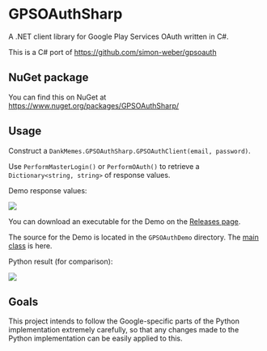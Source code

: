 # GPSOAuthSharp
A .NET client library for Google Play Services OAuth written in C#.

This is a C# port of https://github.com/simon-weber/gpsoauth

## NuGet package
You can find this on NuGet at https://www.nuget.org/packages/GPSOAuthSharp/

## Usage
Construct a `DankMemes.GPSOAuthSharp.GPSOAuthClient(email, password)`.

Use `PerformMasterLogin()` or `PerformOAuth()` to retrieve a `Dictionary<string, string>` of response values. 

Demo response values: 

![](http://i.imgur.com/v5PqdKe.png)

You can download an executable for the Demo on the [Releases page](https://github.com/vemacs/GPSOAuthSharp/releases/). 

The source for the Demo is located in the `GPSOAuthDemo` directory. The [main class](https://github.com/vemacs/GPSOAuthSharp/blob/master/GPSOAuthDemo/GPSOAuthDemo/Program.cs) is here.

Python result (for comparison): 

![](http://i.imgur.com/JyLnAK5.png)

## Goals
This project intends to follow the Google-specific parts of the Python implementation extremely carefully, so that any changes made to the Python implementation can be easily applied to this.
